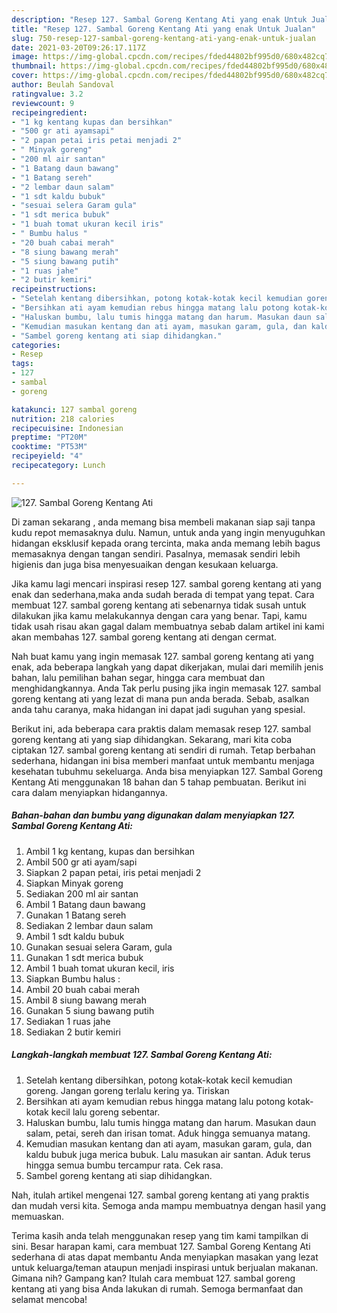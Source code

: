 ```yaml
---
description: "Resep 127. Sambal Goreng Kentang Ati yang enak Untuk Jualan"
title: "Resep 127. Sambal Goreng Kentang Ati yang enak Untuk Jualan"
slug: 750-resep-127-sambal-goreng-kentang-ati-yang-enak-untuk-jualan
date: 2021-03-20T09:26:17.117Z
image: https://img-global.cpcdn.com/recipes/fded44802bf995d0/680x482cq70/127-sambal-goreng-kentang-ati-foto-resep-utama.jpg
thumbnail: https://img-global.cpcdn.com/recipes/fded44802bf995d0/680x482cq70/127-sambal-goreng-kentang-ati-foto-resep-utama.jpg
cover: https://img-global.cpcdn.com/recipes/fded44802bf995d0/680x482cq70/127-sambal-goreng-kentang-ati-foto-resep-utama.jpg
author: Beulah Sandoval
ratingvalue: 3.2
reviewcount: 9
recipeingredient:
- "1 kg kentang kupas dan bersihkan"
- "500 gr ati ayamsapi"
- "2 papan petai iris petai menjadi 2"
- " Minyak goreng"
- "200 ml air santan"
- "1 Batang daun bawang"
- "1 Batang sereh"
- "2 lembar daun salam"
- "1 sdt kaldu bubuk"
- "sesuai selera Garam gula"
- "1 sdt merica bubuk"
- "1 buah tomat ukuran kecil iris"
- " Bumbu halus "
- "20 buah cabai merah"
- "8 siung bawang merah"
- "5 siung bawang putih"
- "1 ruas jahe"
- "2 butir kemiri"
recipeinstructions:
- "Setelah kentang dibersihkan, potong kotak-kotak kecil kemudian goreng. Jangan goreng terlalu kering ya. Tiriskan"
- "Bersihkan ati ayam kemudian rebus hingga matang lalu potong kotak-kotak kecil lalu goreng sebentar."
- "Haluskan bumbu, lalu tumis hingga matang dan harum. Masukan daun salam, petai, sereh dan irisan tomat. Aduk hingga semuanya matang."
- "Kemudian masukan kentang dan ati ayam, masukan garam, gula, dan kaldu bubuk juga merica bubuk. Lalu masukan air santan. Aduk terus hingga semua bumbu tercampur rata. Cek rasa."
- "Sambel goreng kentang ati siap dihidangkan."
categories:
- Resep
tags:
- 127
- sambal
- goreng

katakunci: 127 sambal goreng 
nutrition: 218 calories
recipecuisine: Indonesian
preptime: "PT20M"
cooktime: "PT53M"
recipeyield: "4"
recipecategory: Lunch

---
```



![127. Sambal Goreng Kentang Ati](https://img-global.cpcdn.com/recipes/fded44802bf995d0/680x482cq70/127-sambal-goreng-kentang-ati-foto-resep-utama.jpg)

Di zaman  sekarang , anda memang bisa membeli makanan siap saji tanpa kudu repot memasaknya dulu. Namun, untuk anda yang ingin menyuguhkan hidangan eksklusif kepada orang tercinta, maka anda memang lebih bagus memasaknya dengan tangan sendiri. Pasalnya, memasak sendiri lebih higienis dan juga bisa menyesuaikan dengan kesukaan keluarga.

Jika kamu lagi mencari inspirasi resep 127. sambal goreng kentang ati yang enak dan sederhana,maka anda sudah berada di tempat yang tepat. Cara membuat 127. sambal goreng kentang ati  sebenarnya tidak susah untuk dilakukan jika kamu melakukannya dengan cara yang benar. Tapi, kamu tidak usah risau akan gagal dalam membuatnya 
sebab dalam artikel ini kami akan membahas 127. sambal goreng kentang ati dengan cermat.  



Nah buat kamu yang ingin memasak 127. sambal goreng kentang ati yang enak, ada beberapa langkah yang dapat dikerjakan, mulai dari memilih jenis bahan, lalu pemilihan bahan segar, hingga cara membuat dan menghidangkannya. Anda Tak perlu pusing jika ingin memasak 127. sambal goreng kentang ati yang lezat di mana pun anda berada. Sebab, asalkan anda  tahu caranya, maka hidangan ini dapat jadi suguhan yang spesial.

Berikut ini, ada beberapa cara praktis  dalam memasak resep 127. sambal goreng kentang ati yang siap dihidangkan. Sekarang, mari kita coba ciptakan 127. sambal goreng kentang ati sendiri di rumah. Tetap berbahan sederhana, hidangan ini bisa memberi manfaat untuk membantu menjaga kesehatan tubuhmu sekeluarga. Anda bisa menyiapkan 127. Sambal Goreng Kentang Ati menggunakan 18 bahan dan 5 tahap pembuatan. Berikut ini cara dalam menyiapkan hidangannya.

<!--inarticleads1-->

##### Bahan-bahan dan bumbu yang digunakan dalam menyiapkan 127. Sambal Goreng Kentang Ati:

1. Ambil 1 kg kentang, kupas dan bersihkan
1. Ambil 500 gr ati ayam/sapi
1. Siapkan 2 papan petai, iris petai menjadi 2
1. Siapkan  Minyak goreng
1. Sediakan 200 ml air santan
1. Ambil 1 Batang daun bawang
1. Gunakan 1 Batang sereh
1. Sediakan 2 lembar daun salam
1. Ambil 1 sdt kaldu bubuk
1. Gunakan sesuai selera Garam, gula
1. Gunakan 1 sdt merica bubuk
1. Ambil 1 buah tomat ukuran kecil, iris
1. Siapkan  Bumbu halus :
1. Ambil 20 buah cabai merah
1. Ambil 8 siung bawang merah
1. Gunakan 5 siung bawang putih
1. Sediakan 1 ruas jahe
1. Sediakan 2 butir kemiri




<!--inarticleads2-->

##### Langkah-langkah membuat 127. Sambal Goreng Kentang Ati:

1. Setelah kentang dibersihkan, potong kotak-kotak kecil kemudian goreng. Jangan goreng terlalu kering ya. Tiriskan
1. Bersihkan ati ayam kemudian rebus hingga matang lalu potong kotak-kotak kecil lalu goreng sebentar.
1. Haluskan bumbu, lalu tumis hingga matang dan harum. Masukan daun salam, petai, sereh dan irisan tomat. Aduk hingga semuanya matang.
1. Kemudian masukan kentang dan ati ayam, masukan garam, gula, dan kaldu bubuk juga merica bubuk. Lalu masukan air santan. Aduk terus hingga semua bumbu tercampur rata. Cek rasa.
1. Sambel goreng kentang ati siap dihidangkan.




Nah, itulah artikel mengenai  127. sambal goreng kentang ati  yang praktis dan mudah versi kita. Semoga anda mampu membuatnya dengan hasil yang memuaskan. 

Terima kasih anda telah menggunakan resep yang tim kami tampilkan di sini. Besar harapan kami, cara membuat  127. Sambal Goreng Kentang Ati sederhana di atas dapat membantu Anda menyiapkan masakan yang lezat untuk keluarga/teman ataupun menjadi inspirasi untuk berjualan makanan. Gimana nih? Gampang kan? Itulah cara membuat 127. sambal goreng kentang ati yang bisa Anda lakukan di rumah. Semoga bermanfaat dan selamat mencoba!

